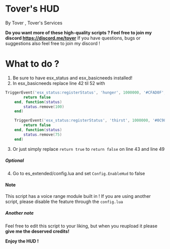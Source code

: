 # Tover's HUD
By Tover , Tover's Services

**Do you want more of these high-quality scripts ? Feel free to join my discord https://discord.me/tover**
If you have questions, bugs or suggestions also feel free to join my discord !

# What to do ?
1) Be sure to have esx_status and esx_basicneeds installed!
2) In esx_basicneeds replace line 42 til 52 with
```lua
TriggerEvent('esx_status:registerStatus', 'hunger', 1000000, '#CFAD0F', function(status)
		return false
	end, function(status)
		status.remove(100)
	end)

	TriggerEvent('esx_status:registerStatus', 'thirst', 1000000, '#0C98F1', function(status)
		return false
	end, function(status)
		status.remove(75)
	end)
```

3) Or just simply replace `return true` to `return false` on line 43 and line 49

##### Optional
4) Go to es_extended/config.lua and set `Config.EnableHud` to false

#### Note
This script has a voice range module built in ! If you are using another script, please disable the feature through the `config.lua`

##### Another note
Feel free to edit this script to your liking, but when you reupload it please **give me the deserved credits!**


**Enjoy the HUD !**
